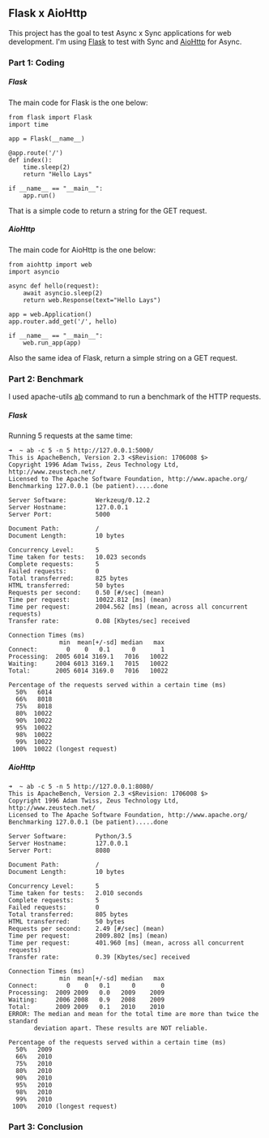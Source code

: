 ## Flask x AioHttp
This project has the goal to test Async x Sync applications for web development.
I'm using [Flask](flask.pocoo.org/docs/0.12/) to test with Sync and [AioHttp](aiohttp.readthedocs.io) for Async.

### Part 1: Coding
##### Flask
The main code for Flask is the one below:
```
from flask import Flask
import time

app = Flask(__name__)

@app.route('/')
def index():
    time.sleep(2)
    return "Hello Lays"

if __name__ == "__main__":
    app.run()
```
That is a simple code to return a string for the GET request.
##### AioHttp
The main code for AioHttp is the one below:
```
from aiohttp import web
import asyncio

async def hello(request):
    await asyncio.sleep(2)
    return web.Response(text="Hello Lays")

app = web.Application()
app.router.add_get('/', hello)

if __name__ == "__main__":
    web.run_app(app)
```
Also the same idea of Flask, return a simple string on a GET request.

### Part 2: Benchmark
I used apache-utils [ab](http://httpd.apache.org/docs/current/programs/ab.html) command to run a benchmark of the HTTP requests.

##### Flask

Running 5 requests at the same time:
```
➜  ~ ab -c 5 -n 5 http://127.0.0.1:5000/
This is ApacheBench, Version 2.3 <$Revision: 1706008 $>
Copyright 1996 Adam Twiss, Zeus Technology Ltd, http://www.zeustech.net/
Licensed to The Apache Software Foundation, http://www.apache.org/
Benchmarking 127.0.0.1 (be patient).....done

Server Software:        Werkzeug/0.12.2
Server Hostname:        127.0.0.1
Server Port:            5000

Document Path:          /
Document Length:        10 bytes

Concurrency Level:      5
Time taken for tests:   10.023 seconds
Complete requests:      5
Failed requests:        0
Total transferred:      825 bytes
HTML transferred:       50 bytes
Requests per second:    0.50 [#/sec] (mean)
Time per request:       10022.812 [ms] (mean)
Time per request:       2004.562 [ms] (mean, across all concurrent requests)
Transfer rate:          0.08 [Kbytes/sec] received

Connection Times (ms)
              min  mean[+/-sd] median   max
Connect:        0    0   0.1      0       1
Processing:  2005 6014 3169.1   7016   10022
Waiting:     2004 6013 3169.1   7015   10022
Total:       2005 6014 3169.0   7016   10022

Percentage of the requests served within a certain time (ms)
  50%   6014
  66%   8018
  75%   8018
  80%  10022
  90%  10022
  95%  10022
  98%  10022
  99%  10022
 100%  10022 (longest request)
```

##### AioHttp

```
➜  ~ ab -c 5 -n 5 http://127.0.0.1:8080/
This is ApacheBench, Version 2.3 <$Revision: 1706008 $>
Copyright 1996 Adam Twiss, Zeus Technology Ltd, http://www.zeustech.net/
Licensed to The Apache Software Foundation, http://www.apache.org/
Benchmarking 127.0.0.1 (be patient).....done

Server Software:        Python/3.5
Server Hostname:        127.0.0.1
Server Port:            8080

Document Path:          /
Document Length:        10 bytes

Concurrency Level:      5
Time taken for tests:   2.010 seconds
Complete requests:      5
Failed requests:        0
Total transferred:      805 bytes
HTML transferred:       50 bytes
Requests per second:    2.49 [#/sec] (mean)
Time per request:       2009.802 [ms] (mean)
Time per request:       401.960 [ms] (mean, across all concurrent requests)
Transfer rate:          0.39 [Kbytes/sec] received

Connection Times (ms)
              min  mean[+/-sd] median   max
Connect:        0    0   0.1      0       0
Processing:  2009 2009   0.0   2009    2009
Waiting:     2006 2008   0.9   2008    2009
Total:       2009 2009   0.1   2010    2010
ERROR: The median and mean for the total time are more than twice the standard
       deviation apart. These results are NOT reliable.

Percentage of the requests served within a certain time (ms)
  50%   2009
  66%   2010
  75%   2010
  80%   2010
  90%   2010
  95%   2010
  98%   2010
  99%   2010
 100%   2010 (longest request)
```

### Part 3: Conclusion
